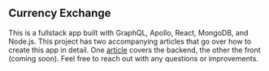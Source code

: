 ## Currency Exchange

This is a fullstack app built with GraphQL, Apollo, React, MongoDB, and Node.js. This project has two accompanying articles that go over how to create this app in detail. One [article](https://dev.to/marlonanthony/let-s-build-a-currency-exchange-part-i-52g1) covers the backend, the other the front (coming soon). Feel free to reach out with any questions or improvements.
